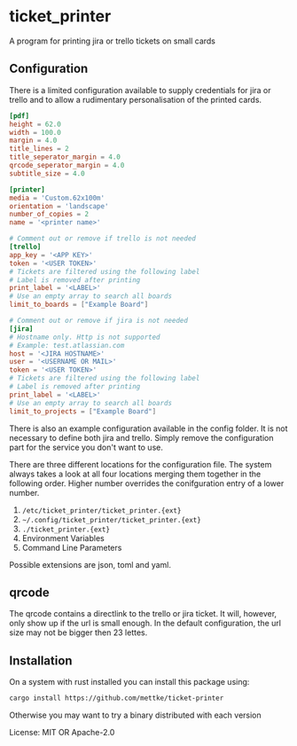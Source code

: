 # ticket_printer

A program for printing jira or trello tickets on small cards

## Configuration

There is a limited configuration available to supply
credentials for jira or trello and to allow a rudimentary
personalisation of the printed cards.

```toml
[pdf]
height = 62.0
width = 100.0
margin = 4.0
title_lines = 2
title_seperator_margin = 4.0
qrcode_seperator_margin = 4.0
subtitle_size = 4.0

[printer]
media = 'Custom.62x100m'
orientation = 'landscape'
number_of_copies = 2
name = '<printer name>'

# Comment out or remove if trello is not needed
[trello]
app_key = '<APP KEY>'
token = '<USER TOKEN>'
# Tickets are filtered using the following label
# Label is removed after printing
print_label = '<LABEL>'
# Use an empty array to search all boards
limit_to_boards = ["Example Board"]

# Comment out or remove if jira is not needed
[jira]
# Hostname only. Http is not supported
# Example: test.atlassian.com
host = '<JIRA HOSTNAME>'
user = '<USERNAME OR MAIL>'
token = '<USER TOKEN>'
# Tickets are filtered using the following label
# Label is removed after printing
print_label = '<LABEL>'
# Use an empty array to search all boards
limit_to_projects = ["Example Board"]
```

There is also an example configuration available in the
config folder. It is not necessary to define both jira and
trello. Simply remove the configuration part for the service
you don't want to use.

There are three different locations for the configuration file.
The system always takes a look at all four locations merging
them together in the following order. Higher number overrides
the conifguration entry of a lower number.
  1. `/etc/ticket_printer/ticket_printer.{ext}`
  2. `~/.config/ticket_printer/ticket_printer.{ext}`
  3. `./ticket_printer.{ext}`
  4. Environment Variables
  5. Command Line Parameters

Possible extensions are json, toml and yaml.

## qrcode

The qrcode contains a directlink to the trello or jira
ticket. It will, however, only show up if the url is small
enough. In the default configuration, the url size may not
be bigger then 23 lettes.

## Installation

On a system with rust installed you can install this package
using:

```sh
cargo install https://github.com/mettke/ticket-printer
```

Otherwise you may want to try a binary distributed with each
version


License: MIT OR Apache-2.0
